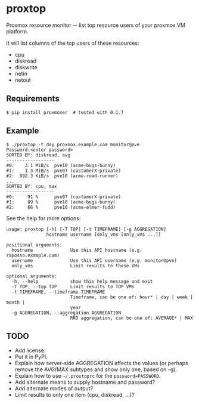 proxtop
=======

Proxmox resource monitor -- list top resource users of your proxmox VM
platform.

It will list columns of the top users of these resources:
* cpu
* diskread
* diskwrite
* netin
* netout


Requirements
------------

    $ pip install proxmoxer  # tested with 0.1.7


Example
-------

    $ ./proxtop -t day proxmox.example.com monitor@pve
    Password:<enter password>
    SORTED BY: diskread, avg
    ------------------
    #0:    3.1 MiB/s  pve10 (acme-bugs-bunny)
    #1:    1.3 MiB/s  pve07 (customerX-private)
    #2:  992.3 KiB/s  pve10 (acme-road-runner)
    ...
    SORTED BY: cpu, max
    ------------------
    #0:     91 %      pve07 (customerX-private)
    #1:     89 %      pve10 (acme-bugs-bunny)
    #2:     66 %      pve10 (acme-elmer-fudd)

See the help for more options:

    usage: proxtop [-h] [-T TOP] [-t TIMEFRAME] [-g AGGREGATION]
                   hostname username [only_vms [only_vms ...]]
    
    positional arguments:
      hostname              Use this API hostname (e.g. raposso.example.com)
      username              Use this API username (e.g. monitor@pve)
      only_vms              Limit results to these VMs
    
    optional arguments:
      -h, --help            show this help message and exit
      -T TOP, --top TOP     Limit results to TOP VMs
      -t TIMEFRAME, --timeframe TIMEFRAME
                            Timeframe, can be one of: hour* | day | week | month |
                            year
      -g AGGREGATION, --aggregation AGGREGATION
                            RRD aggregation, can be one of: AVERAGE* | MAX


TODO
----

* Add license.
* Put it in PyPI.
* Explain how server-side AGGREGATION affects the values
  (or perhaps remove the AVG/MAX subtypes and show only one, based
  on -g).
* Explain how to use ``~/.proxtoprc`` for the ``password=PASSWORD``.
* Add alternate means to supply hostname and password?
* Add alternate modes of output?
* Limit results to only one item (cpu, diskread, ...)?
